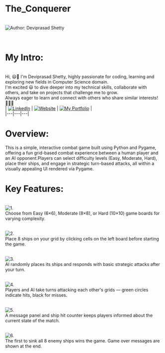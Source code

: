 # The_Conquerer

<br> ![Author: Deviprasad Shetty](https://img.shields.io/badge/Author-💫_Deviprasad%20Shetty-000000?style=for-the-badge&labelColor=white)

<br> 

# My Intro:
<br> Hi, 😃👋 I'm Deviprasad Shetty, highly passionate for coding, learning and exploring new fields in Computer Science domain. 
<br> I'm excited 😃 to dive deeper into my technical skills, collaborate with others, and take on projects that challenge me to grow. 
<br> Always eager to learn and connect with others who share similar interests! 🤗🧑‍💻
<br> 
| [![LinkedIn](https://img.shields.io/badge/LinkedIn-%230077B5?style=for-the-badge&logo=LinkedIn&logoColor=white)](https://linkedin.com/in/deviprasad-shetty-4bba49313) | [![Website](https://img.shields.io/badge/Website-indigo?style=for-the-badge&logo=About.me&logoColor=white)](https://yourwebsite.com/) | [![My Portfolio](https://img.shields.io/badge/My_Portfolio-000?style=for-the-badge&logo=GitHub&logoColor=white)](https://github.com/DeviprasadShetty9833/My_Portfolio)  |                      
|---|---|---|

# Overview:

This is a simple, interactive combat game built using Python and Pygame, offering a fun grid-based combat experience between a human player and an AI opponent.Players can select difficulty levels (Easy, Moderate, Hard), place their ships, and engage in strategic turn-based attacks, all within a visually appealing UI rendered via Pygame.

# Key Features:

<br> ![1.](https://img.shields.io/badge/1.-Difficulty_Levels-34A853?style=for-the-badge&labelColor=white)
<br> Choose from Easy (6×6), Moderate (8×8), or Hard (10×10) game boards for varying complexity.

<br> ![2.](https://img.shields.io/badge/2.-Ship_Placement-34A853?style=for-the-badge&labelColor=white)
<br> Place 8 ships on your grid by clicking cells on the left board before starting the game.

<br> ![3.](https://img.shields.io/badge/3.-AI_Opponent-34A853?style=for-the-badge&labelColor=white)
<br> AI randomly places its ships and responds with basic strategic attacks after your turn.

<br> ![4.](https://img.shields.io/badge/4.-Turn_Based_Gameplay-34A853?style=for-the-badge&labelColor=white)
<br> Players and AI take turns attacking each other's grids — green circles indicate hits, black for misses.

<br> ![5.](https://img.shields.io/badge/5.-Real_Time_Feedback-34A853?style=for-the-badge&labelColor=white)
<br> A message panel and ship hit counter keeps players informed about the current state of the match.

<br> ![6.](https://img.shields.io/badge/6.-Victory_Conditions-34A853?style=for-the-badge&labelColor=white)
<br> The first to sink all 8 enemy ships wins the game. Game over messages are shown at the end.
